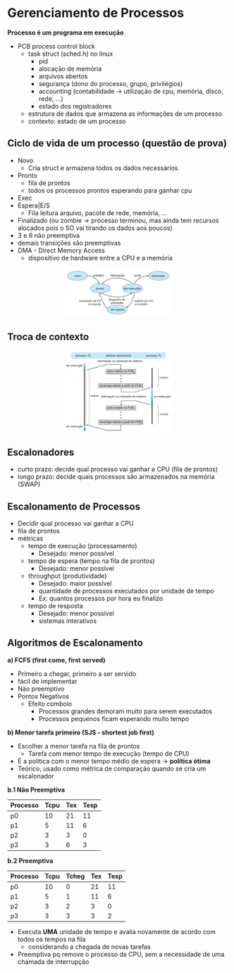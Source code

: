 # Gerenciamento de Processos

  **Processo é um programa em execução**
  
  - PCB process control block
    - task struct (sched.h) no linux
      - pid
      - alocação de memória
      - arquivos abertos
      - segurança (dono do processo, grupo, privilégios)
      - accounting (contabilidade -> utilização de cpu, memória, disco, rede, ...)
      - estado dos registradores
    - estrutura de dados que armazena as informações de um processo
    - contexto: estado de um processo

## Ciclo de vida de um processo (questão de prova)
  - Novo
    - Cria struct e armazena todos os dados necessários
  - Pronto
    - fila de prontos
    - todos os processos prontos esperando para ganhar cpu
  - Exec
  - Espera|E/S
    - Fila leitura arquivo, pacote de rede, memória, ...
  - Finalizado (ou zombie -> processo terminou, mas ainda tem recursos alocados pois o SO vai tirando os dados aos poucos)
  - 3 e 6 não preemptiva
  - demais transições são preemptivas
  - DMA - Direct Memory Access
    - dispositivo de hardware entre a CPU e a memória

  <div align="center">
    <img src="./assets/ciclo-processo.png" width="50%" />
  </div>


## Troca de contexto

  <div align="center">
    <img src="./assets/troca-contexto.png" width="50%" />
  </div>

## Escalonadores

  - curto prazo: decide qual processo vai ganhar a CPU (fila de prontos)
  - longo prazo: decide quais processos são armazenados na memória (SWAP)

## Escalonamento de Processos

  - Decidir qual processo vai ganhar a CPU
  - fila de prontos
  - métricas
    - tempo de execução (processamento)
      - Desejado: menor possível
    - tempo de espera (tempo na fila de prontos)
      - Desejado: menor possível
    - throughput (produtividade)
      - Desejado: maior possível 
      - quantidade de processos executados por unidade de tempo
      - Ex: quantos processos por hora eu finalizo
    - tempo de resposta
      - Desejado: menor possível
      - sistemas interativos

## Algoritmos de Escalonamento

**a) FCFS (first come, first served)**
  - Primeiro a chegar, primeiro a ser servido
  - fácil de implementar
  - Não preemptivo
  - Pontos Negativos
    - Efeito comboio
      - Processos grandes demoram muito para serem executados
      - Processos pequenos ficam esperando muito tempo

**b) Menor tarefa primeiro (SJS - shortest job first)**

  - Escolher a menor tarefa na fila de prontos
    - Tarefa com menor tempo de execução (tempo de CPU)
  - É a política com o menor tempo médio de espera -> **política ótima**
  - Teórico, usado como métrica de comparação quando se cria um escalonador

**b.1 Não Preemptiva**

| Processo | Tcpu | Tex | Tesp |
| -------- | ---- | --- | ---- |
| p0       | 10   | 21  | 11   |
| p1       | 5    | 11  | 6    |
| p2       | 3    | 3   | 0    |
| p3       | 3    | 6   | 3    |

**b.2 Preemptiva**

| **Processo** | **Tcpu** | **Tcheg** | **Tex** | **Tesp** |
|--------------|----------|-----------|---------|----------|
| p0           | 10       | 0         | 21      | 11       |
| p1           | 5        | 1         | 11      | 6        |
| p2           | 3        | 2         | 3       | 0        |
| p3           | 3        | 3         | 3       | 2        |

  - Executa **UMA** unidade de tempo e avalia novamente de acordo com todos os tempos na fila
    - considerando a chegada de novas tarefas
  - Preemptiva pq remove o processo da CPU, sem a necessidade de uma chamada de interrupção